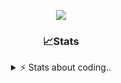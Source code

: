 <div align="center">
  
<p align="center">
  <img src="https://lanyard.cnrad.dev/api/1018290650602553364" />
</p>

### 📈Stats
<details>
    <summary> ⚡ Stats about coding.. </> </summary>
    <br/>

<!--START_SECTION:waka-->
![Code Time](http://img.shields.io/badge/Code%20Time-27%20hrs%2044%20mins-blue)

![Profile Views](http://img.shields.io/badge/Profile%20Views-35-blue)

**🐱 My GitHub Data** 

> 📦 857.2 kB Used in GitHub's Storage 
 > 
> 🏆 106 Contributions in the Year 2024
 > 
> 💼 Opted to Hire
 > 
> 📜 5 Public Repositories 
 > 
> 🔑 15 Private Repositories 
 > 
**I'm a Night 🦉** 

```text
🌞 Morning                36 commits          ██░░░░░░░░░░░░░░░░░░░░░░░   07.79 % 
🌆 Daytime                192 commits         ██████████░░░░░░░░░░░░░░░   41.56 % 
🌃 Evening                190 commits         ██████████░░░░░░░░░░░░░░░   41.13 % 
🌙 Night                  44 commits          ██░░░░░░░░░░░░░░░░░░░░░░░   09.52 % 
```
📅 **I'm Most Productive on Sunday** 

```text
Monday                   22 commits          █░░░░░░░░░░░░░░░░░░░░░░░░   04.76 % 
Tuesday                  56 commits          ███░░░░░░░░░░░░░░░░░░░░░░   12.12 % 
Wednesday                86 commits          █████░░░░░░░░░░░░░░░░░░░░   18.61 % 
Thursday                 71 commits          ████░░░░░░░░░░░░░░░░░░░░░   15.37 % 
Friday                   54 commits          ███░░░░░░░░░░░░░░░░░░░░░░   11.69 % 
Saturday                 73 commits          ████░░░░░░░░░░░░░░░░░░░░░   15.80 % 
Sunday                   100 commits         █████░░░░░░░░░░░░░░░░░░░░   21.65 % 
```


📊 **This Week I Spent My Time On** 

```text
🕑︎ Time Zone: Europe/Berlin

💬 Programming Languages: 
Lua                      4 hrs 31 mins       ██████████████████████░░░   87.10 % 
CSS                      28 mins             ██░░░░░░░░░░░░░░░░░░░░░░░   09.24 % 
HTML                     11 mins             █░░░░░░░░░░░░░░░░░░░░░░░░   03.61 % 
JavaScript               0 secs              ░░░░░░░░░░░░░░░░░░░░░░░░░   00.04 % 
Other                    0 secs              ░░░░░░░░░░░░░░░░░░░░░░░░░   00.01 % 

🔥 Editors: 
VS Code                  5 hrs 11 mins       █████████████████████████   100.00 % 

🐱‍💻 Projects: 
[vrp]                    5 hrs 11 mins       █████████████████████████   100.00 % 

💻 Operating System: 
Windows                  5 hrs 11 mins       █████████████████████████   100.00 % 
```

**I Mostly Code in JavaScript** 

```text
JavaScript               7 repos             █████████░░░░░░░░░░░░░░░░   35.00 % 
Lua                      4 repos             █████░░░░░░░░░░░░░░░░░░░░   20.00 % 
Python                   3 repos             ████░░░░░░░░░░░░░░░░░░░░░   15.00 % 
Makefile                 1 repo              █░░░░░░░░░░░░░░░░░░░░░░░░   05.00 % 
HTML                     1 repo              █░░░░░░░░░░░░░░░░░░░░░░░░   05.00 % 
```




 Last Updated on 11/07/2024 11:37:27 UTC
<!--END_SECTION:waka-->
</details>
